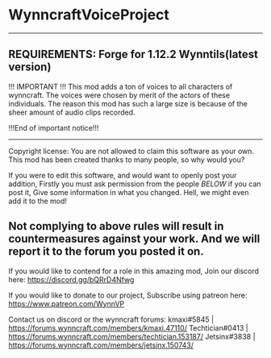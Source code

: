 # WynncraftVoiceProject
-------------------
REQUIREMENTS:
Forge for 1.12.2
Wynntils(latest version)
-------------------

!!!  IMPORTANT  !!!
This mod adds a ton of voices to all characters of wynncraft.
The voices were chosen by merit of the actors of these individuals.
The reason this mod has such a large size is because of the sheer amount of audio clips recorded.

!!!End of important notice!!!

---------------------------------------------------------------------
Copyright license:
You are not allowed to claim this software as your own.
This mod has been created thanks to many people, so why would you?

If you were to edit this software, and would want to openly post your addition,
Firstly you must ask permission from the people *BELOW* if you can post it,
Give some information in what you changed. Hell, we might even add it to the mod!

Not complying to above rules will result in countermeasures against your work.
And we will report it to the forum you posted it on.
---------------------------------------------------------------------

If you would like to contend for a role in this amazing mod, 
Join our discord here:  https://discord.gg/bQRrD4Nfwg

If you would like to donate to our project,
Subscribe using patreon here:   https://www.patreon.com/WynnVP

Contact us on discord or the wynncraft forums:
kmaxi#5845        | https://forums.wynncraft.com/members/kmaxi.47110/
Techtician#0413   | https://forums.wynncraft.com/members/techtician.153187/
Jetsinx#3838      | https://forums.wynncraft.com/members/jetsinx.150743/

